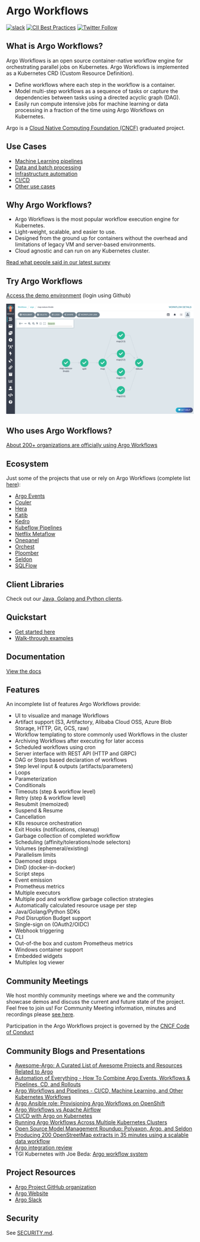 # Argo Workflows

[![slack](https://img.shields.io/badge/slack-argoproj-brightgreen.svg?logo=slack)](https://argoproj.github.io/community/join-slack)
[![CII Best Practices](https://bestpractices.coreinfrastructure.org/projects/3830/badge)](https://bestpractices.coreinfrastructure.org/projects/3830)
[![Twitter Follow](https://img.shields.io/twitter/follow/argoproj?style=social)](https://twitter.com/argoproj)

## What is Argo Workflows?

Argo Workflows is an open source container-native workflow engine for orchestrating parallel jobs on Kubernetes. Argo
Workflows is implemented as a Kubernetes CRD (Custom Resource Definition).

* Define workflows where each step in the workflow is a container.
* Model multi-step workflows as a sequence of tasks or capture the dependencies between tasks using a directed acyclic
  graph (DAG).
* Easily run compute intensive jobs for machine learning or data processing in a fraction of the time using Argo
  Workflows on Kubernetes.

Argo is a [Cloud Native Computing Foundation (CNCF)](https://cncf.io/) graduated project.

## Use Cases

* [Machine Learning pipelines](https://argo-workflows.readthedocs.io/en/release-3.5.2/use-cases/machine-learning/)
* [Data and batch processing](https://argo-workflows.readthedocs.io/en/release-3.5.2/use-cases/data-processing/)
* [Infrastructure automation](https://argo-workflows.readthedocs.io/en/release-3.5.2/use-cases/infrastructure-automation/)
* [CI/CD](https://argo-workflows.readthedocs.io/en/release-3.5.2/use-cases/ci-cd/)
* [Other use cases](https://argo-workflows.readthedocs.io/en/release-3.5.2/use-cases/other/)

## Why Argo Workflows?

* Argo Workflows is the most popular workflow execution engine for Kubernetes.
* Light-weight, scalable, and easier to use.
* Designed from the ground up for containers without the overhead and limitations of legacy VM and server-based
  environments.
* Cloud agnostic and can run on any Kubernetes cluster.

[Read what people said in our latest survey](https://blog.argoproj.io/argo-workflows-2021-survey-results-d6fa890030ee)

## Try Argo Workflows

[Access the demo environment](https://workflows.apps.argoproj.io/workflows/argo) (login using Github)

![Screenshot](https://github.com/argoproj/argo-workflows/raw/master/docs/assets/screenshot.png)

## Who uses Argo Workflows?

[About 200+ organizations are officially using Argo Workflows](https://github.com/argoproj/argo-workflows/blob/master/USERS.md)

## Ecosystem

Just some of the projects that use or rely on Argo Workflows (complete list [here](https://github.com/akuity/awesome-argo#ecosystem-projects)):

* [Argo Events](https://github.com/argoproj/argo-events)
* [Couler](https://github.com/couler-proj/couler)
* [Hera](https://github.com/argoproj-labs/hera-workflows)
* [Katib](https://github.com/kubeflow/katib)
* [Kedro](https://kedro.readthedocs.io/en/stable/)
* [Kubeflow Pipelines](https://github.com/kubeflow/pipelines)
* [Netflix Metaflow](https://metaflow.org)
* [Onepanel](https://www.onepanel.ai/)
* [Orchest](https://github.com/orchest/orchest/)
* [Ploomber](https://github.com/ploomber/ploomber)
* [Seldon](https://github.com/SeldonIO/seldon-core)
* [SQLFlow](https://github.com/sql-machine-learning/sqlflow)

## Client Libraries

Check out our [Java, Golang and Python clients](https://github.com/argoproj/argo-workflows/blob/master/docs/client-libraries.md).

## Quickstart

* [Get started here](https://github.com/argoproj/argo-workflows/blob/master/docs/quick-start.md)
* [Walk-through examples](https://argo-workflows.readthedocs.io/en/release-3.5.2/walk-through/)

## Documentation

[View the docs](https://argo-workflows.readthedocs.io/en/release-3.5.2/)

## Features

An incomplete list of features Argo Workflows provide:

* UI to visualize and manage Workflows
* Artifact support (S3, Artifactory, Alibaba Cloud OSS, Azure Blob Storage, HTTP, Git, GCS, raw)
* Workflow templating to store commonly used Workflows in the cluster
* Archiving Workflows after executing for later access
* Scheduled workflows using cron
* Server interface with REST API (HTTP and GRPC)
* DAG or Steps based declaration of workflows
* Step level input & outputs (artifacts/parameters)
* Loops
* Parameterization
* Conditionals
* Timeouts (step & workflow level)
* Retry (step & workflow level)
* Resubmit (memoized)
* Suspend & Resume
* Cancellation
* K8s resource orchestration
* Exit Hooks (notifications, cleanup)
* Garbage collection of completed workflow
* Scheduling (affinity/tolerations/node selectors)
* Volumes (ephemeral/existing)
* Parallelism limits
* Daemoned steps
* DinD (docker-in-docker)
* Script steps
* Event emission
* Prometheus metrics
* Multiple executors
* Multiple pod and workflow garbage collection strategies
* Automatically calculated resource usage per step
* Java/Golang/Python SDKs
* Pod Disruption Budget support
* Single-sign on (OAuth2/OIDC)
* Webhook triggering
* CLI
* Out-of-the box and custom Prometheus metrics
* Windows container support
* Embedded widgets
* Multiplex log viewer

## Community Meetings

We host monthly community meetings where we and the community showcase demos and discuss the current and future state of
the project. Feel free to join us! For Community Meeting information, minutes and recordings
please [see here](https://bit.ly/argo-wf-cmty-mtng).

Participation in the Argo Workflows project is governed by
the [CNCF Code of Conduct](https://github.com/cncf/foundation/blob/master/code-of-conduct.md)

## Community Blogs and Presentations

* [Awesome-Argo: A Curated List of Awesome Projects and Resources Related to Argo](https://github.com/terrytangyuan/awesome-argo)
* [Automation of Everything - How To Combine Argo Events, Workflows & Pipelines, CD, and Rollouts](https://youtu.be/XNXJtxkUKeY)
* [Argo Workflows and Pipelines - CI/CD, Machine Learning, and Other Kubernetes Workflows](https://youtu.be/UMaivwrAyTA)
* [Argo Ansible role: Provisioning Argo Workflows on OpenShift](https://medium.com/@marekermk/provisioning-argo-on-openshift-with-ansible-and-kustomize-340a1fda8b50)
* [Argo Workflows vs Apache Airflow](http://bit.ly/30YNIvT)
* [CI/CD with Argo on Kubernetes](https://medium.com/@bouwe.ceunen/ci-cd-with-argo-on-kubernetes-28c1a99616a9)
* [Running Argo Workflows Across Multiple Kubernetes Clusters](https://admiralty.io/blog/running-argo-workflows-across-multiple-kubernetes-clusters/)
* [Open Source Model Management Roundup: Polyaxon, Argo, and Seldon](https://www.anaconda.com/blog/developer-blog/open-source-model-management-roundup-polyaxon-argo-and-seldon/)
* [Producing 200 OpenStreetMap extracts in 35 minutes using a scalable data workflow](https://www.interline.io/blog/scaling-openstreetmap-data-workflows/)
* [Argo integration review](http://dev.matt.hillsdon.net/2018/03/24/argo-integration-review.html)
* TGI Kubernetes with Joe Beda: [Argo workflow system](https://www.youtube.com/watch?v=M_rxPPLG8pU&start=859)

## Project Resources

* [Argo Project GitHub organization](https://github.com/argoproj)
* [Argo Website](https://argoproj.github.io/)
* [Argo Slack](https://argoproj.github.io/community/join-slack)

## Security

See [SECURITY.md](https://github.com/argoproj/argo-workflows/blob/master/SECURITY.md).
